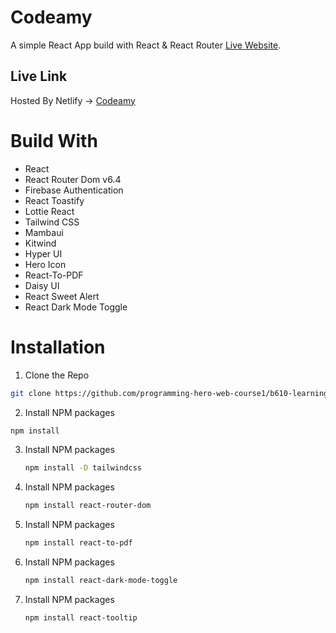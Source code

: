 # Codeamy

A simple React App build with React & React Router [Live Website](https://quiz-sage.netlify.app/).

## Live Link

Hosted By Netlify -> [Codeamy](https://quiz-sage.netlify.app/)

# Build With

* React
* React Router Dom v6.4
* Firebase Authentication
* React Toastify
* Lottie React
* Tailwind CSS
* Mambaui
* Kitwind
* Hyper UI
* Hero Icon
* React-To-PDF
* Daisy UI
* React Sweet Alert
* React Dark Mode Toggle


# Installation
1. Clone the Repo
```sh
git clone https://github.com/programming-hero-web-course1/b610-learning-platform-client-side-aqibanafi
```
2.  Install NPM packages
   ```sh
   npm install
   ```
3. Install NPM packages
   ```sh
   npm install -D tailwindcss
   ```
4. Install NPM packages
   ```sh
   npm install react-router-dom
   ```
5. Install NPM packages
   ```sh
   npm install react-to-pdf
   ```
6. Install NPM packages
   ```sh
   npm install react-dark-mode-toggle
   ```
7. Install NPM packages
   ```sh
   npm install react-tooltip
   ```